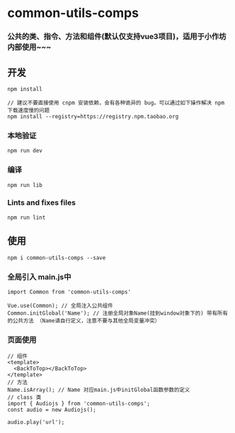 # common-utils-comps
### 公共的类、指令、方法和组件(默认仅支持vue3项目)，适用于小作坊内部使用~~~

## 开发
```
npm install

// 建议不要直接使用 cnpm 安装依赖，会有各种诡异的 bug。可以通过如下操作解决 npm 下载速度慢的问题
npm install --registry=https://registry.npm.taobao.org
```

### 本地验证
```
npm run dev
```

### 编译
```
npm run lib
```

### Lints and fixes files
```
npm run lint
```

## 使用
```
npm i common-utils-comps --save
```

### 全局引入 main.js中
```
import Common from 'common-utils-comps'

Vue.use(Common); // 全局注入公共组件
Common.initGlobal('Name'); // 注册全局对象Name(挂到window对象下的) 带有所有的公共方法 （Name请自行定义，注意不要与其他全局变量冲突）
```

### 页面使用
```
// 组件
<template>
  <BackToTop></BackToTop>
</template>
// 方法
Name.isArray(); // Name 对应main.js中initGlobal函数参数的定义
// class 类
import { Audiojs } from 'common-utils-comps';
const audio = new Audiojs();

audio.play('url');
```